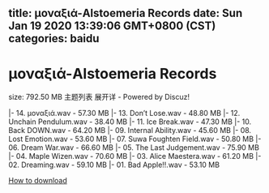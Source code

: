 
title: μοναξιά-Alstoemeria Records
date: Sun Jan 19 2020 13:39:06 GMT+0800 (CST)    
categories: baidu
---

# μοναξιά-Alstoemeria Records
size: 792.50 MB
 主题列表 展开详 - Powered by Discuz!
 
|- 14. μοναξιά.wav - 57.30 MB
|- 13. Don’t Lose.wav - 48.80 MB
|- 12. Unchain Pendulum.wav - 38.40 MB
|- 11. Ice Break.wav - 47.30 MB
|- 10. Back DOWN.wav - 64.20 MB
|- 09. Internal Ability.wav - 45.60 MB
|- 08. Lost Emotion.wav - 53.60 MB
|- 07. Suwa Foughten Field.wav - 50.80 MB
|- 06. Dream War.wav - 66.60 MB
|- 05. The Last Judgement.wav - 75.90 MB
|- 04. Maple Wizen.wav - 70.60 MB
|- 03. Alice Maestera.wav - 61.20 MB
|- 02. Dreaming.wav - 59.10 MB
|- 01. Bad Apple!!.wav - 53.10 MB

[How to download](https://bpcam.bemobtrk.com/go/2ceec3aa-1ca2-46d6-b9ff-aaa5c184517c?jno=295)